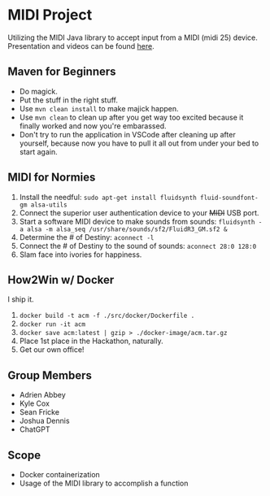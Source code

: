 # MIDI Project

Utilizing the MIDI Java library to accept input from a MIDI (midi 25) device. Presentation and videos can be found [here](./presentation).

## Maven for Beginners

- Do magick.
- Put the stuff in the right stuff.
- Use `mvn clean install` to make majick happen.
- Use `mvn clean` to clean up after you get way too excited because it finally worked and now you're embarassed.
- Don't try to run the application in VSCode after cleaning up after yourself, because now you have to pull it all out from under your bed to start again.

## MIDI for Normies

1. Install the needful: `sudo apt-get install fluidsynth fluid-soundfont-gm alsa-utils`
2. Connect the superior user authentication device to your ~~MIDI~~ USB port.
3. Start a software MIDI device to make sounds from sounds: `fluidsynth -a alsa -m alsa_seq /usr/share/sounds/sf2/FluidR3_GM.sf2 &`
4. Determine the # of Destiny: `aconnect -l`
5. Connect the # of Destiny to the sound of sounds: `aconnect 28:0 128:0`
6. Slam face into ivories for happiness.

## How2Win w/ Docker

I ship it.

1. `docker build -t acm -f ./src/docker/Dockerfile .`
2. `docker run -it acm`
3. `docker save acm:latest | gzip > ./docker-image/acm.tar.gz`
4. Place 1st place in the Hackathon, naturally.
5. Get our own office!

## Group Members

- Adrien Abbey
- Kyle Cox
- Sean Fricke
- Joshua Dennis
- ChatGPT

## Scope

- Docker containerization
- Usage of the MIDI library to accomplish a function
